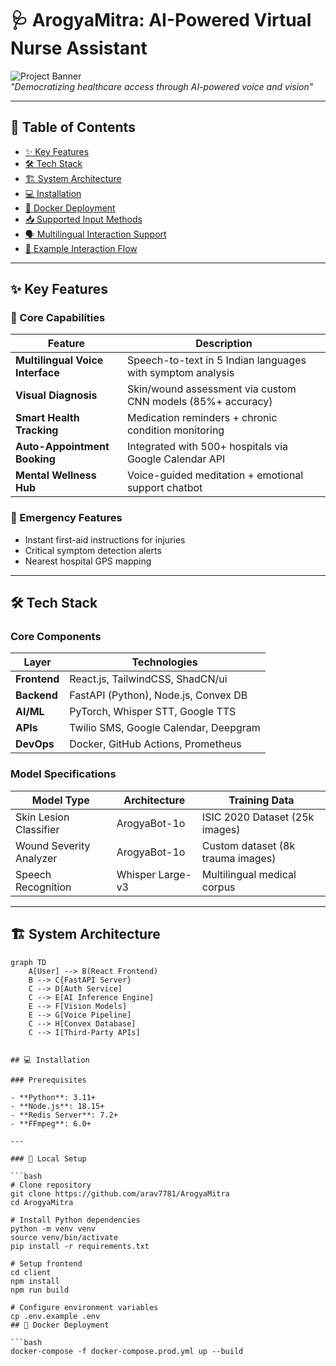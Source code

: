 # 🩺 ArogyaMitra: AI-Powered Virtual Nurse Assistant

![Project Banner](https://github.com/user-attachments/assets/c4ae9ba9-312e-4096-a32c-0434ca17b80b)  
*"Democratizing healthcare access through AI-powered voice and vision"*

---

## 🌟 Table of Contents
- [✨ Key Features](#-key-features)
- [🛠️ Tech Stack](#-tech-stack)
- [🏗️ System Architecture](#-system-architecture)
- [💻 Installation](#-installation)
- [🐳 Docker Deployment](#-docker-deployment)
- [📥 Supported Input Methods](#-supported-input-methods)
- [🗣️ Multilingual Interaction Support](#-multilingual-interaction-support)
- [🔄 Example Interaction Flow](#-example-interaction-flow)

---

## ✨ Key Features

### 🤖 Core Capabilities

| Feature                     | Description                                               |
|----------------------------|-----------------------------------------------------------|
| **Multilingual Voice Interface** | Speech-to-text in 5 Indian languages with symptom analysis |
| **Visual Diagnosis**       | Skin/wound assessment via custom CNN models (85%+ accuracy) |
| **Smart Health Tracking**  | Medication reminders + chronic condition monitoring       |
| **Auto-Appointment Booking** | Integrated with 500+ hospitals via Google Calendar API  |
| **Mental Wellness Hub**    | Voice-guided meditation + emotional support chatbot       |

### 🚨 Emergency Features

- Instant first-aid instructions for injuries  
- Critical symptom detection alerts  
- Nearest hospital GPS mapping  

---

## 🛠️ Tech Stack

### Core Components

| Layer        | Technologies                            |
|--------------|-----------------------------------------|
| **Frontend** | React.js, TailwindCSS, ShadCN/ui        |
| **Backend**  | FastAPI (Python), Node.js, Convex DB    |
| **AI/ML**    | PyTorch, Whisper STT, Google TTS        |
| **APIs**     | Twilio SMS, Google Calendar, Deepgram   |
| **DevOps**   | Docker, GitHub Actions, Prometheus      |

### Model Specifications

| Model Type             | Architecture   | Training Data                    |
|------------------------|----------------|----------------------------------|
| Skin Lesion Classifier | ArogyaBot-1o   | ISIC 2020 Dataset (25k images)   |
| Wound Severity Analyzer| ArogyaBot-1o   | Custom dataset (8k trauma images)|
| Speech Recognition     | Whisper Large-v3 | Multilingual medical corpus   |

---

## 🏗️ System Architecture

```mermaid
graph TD
    A[User] --> B(React Frontend)
    B --> C{FastAPI Server}
    C --> D[Auth Service]
    C --> E[AI Inference Engine]
    E --> F[Vision Models]
    E --> G[Voice Pipeline]
    C --> H[Convex Database]
    C --> I[Third-Party APIs]


## 💻 Installation

### Prerequisites

- **Python**: 3.11+
- **Node.js**: 18.15+
- **Redis Server**: 7.2+
- **FFmpeg**: 6.0+

---

### 🔧 Local Setup

```bash
# Clone repository
git clone https://github.com/arav7781/ArogyaMitra
cd ArogyaMitra

# Install Python dependencies
python -m venv venv
source venv/bin/activate
pip install -r requirements.txt

# Setup frontend
cd client
npm install
npm run build

# Configure environment variables
cp .env.example .env
## 🐳 Docker Deployment

```bash
docker-compose -f docker-compose.prod.yml up --build
